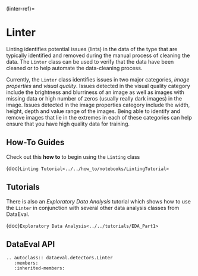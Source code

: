 (linter-ref)=

# Linter

Linting identifies potential issues (lints) in the data of the type that are typically
identified and removed during the manual process of cleaning the data.
The `Linter` class can be used to verify that the data have been cleaned or to help automate the data-cleaning process.

Currently, the `Linter` class identifies issues in two major categories, _image properties_ and _visual quality_.
Issues detected in the visual quality category include the brightness and blurriness of an image
as well as images with missing data or high number of zeros (usually really dark images) in the image.
Issues detected in the image properties category include the width, height, depth and value range of the images.
Being able to identify and remove images that lie in the extremes in each of these categories
can help ensure that you have high quality data for training.

## How-To Guides

Check out this **how to** to begin using the `Linting` class

{doc}`Linting Tutorial<../../how_to/notebooks/LintingTutorial>`

## Tutorials

There is also an _Exploratory Data Analysis_ tutorial which shows how to use the `Linter`
in conjunction with several other data analysis classes from DataEval.

{doc}`Exploratory Data Analysis<../../tutorials/EDA_Part1>`

## DataEval API

```{eval-rst}
.. autoclass:: dataeval.detectors.Linter
   :members:
   :inherited-members:
```
